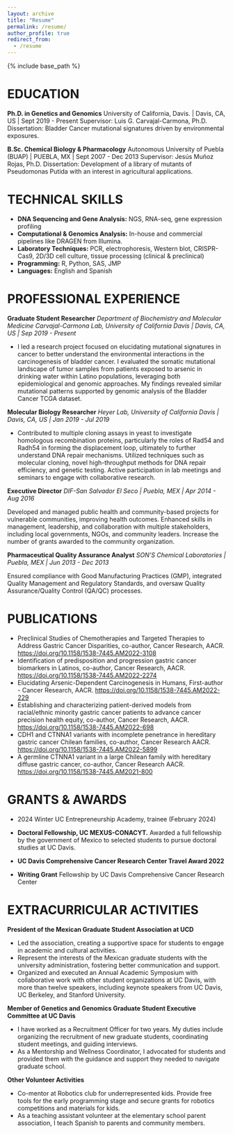 ```yaml
---
layout: archive
title: "Resume"
permalink: /resume/
author_profile: true
redirect_from:
  - /resume
---
```


{% include base_path %}



  
EDUCATION
======
**Ph.D. in Genetics and Genomics**
University of California, Davis.  | Davis, CA, US | Sept 2019 - Present
Supervisor: Luis G. Carvajal-Carmona, Ph.D.
Dissertation: Bladder Cancer mutational signatures driven by environmental exposures.

**B.Sc. Chemical Biology & Pharmacology**
Autonomous University of Puebla (BUAP)  | PUEBLA, MX   | Sept 2007 - Dec 2013
Supervisor: Jesús Muñoz Rojas, Ph.D.
Dissertation: Development of a library of mutants of Pseudomonas Putida with an interest in agricultural applications.


TECHNICAL SKILLS
======

* **DNA Sequencing and Gene Analysis:** NGS, RNA-seq, gene expression profiling
* **Computational & Genomics Analysis:** In-house and commercial pipelines like DRAGEN from Illumina.
* **Laboratory Techniques:** PCR, electrophoresis, Western blot, CRISPR-Cas9, 2D/3D cell culture, tissue processing (clinical &  preclinical)
* **Programming:** R, Python, SAS, JMP
* **Languages:** English and Spanish

PROFESSIONAL EXPERIENCE
======


**Graduate Student Researcher**
*Department of Biochemistry and Molecular Medicine*
*Carvajal-Carmona Lab, University of California Davis | Davis, CA, US | Sep 2019 - Present*

  * I led a research project focused on elucidating mutational signatures in cancer to better understand the environmental interactions in the carcinogenesis of bladder cancer. I evaluated the somatic mutational landscape of tumor samples from patients exposed to arsenic in drinking water within Latino populations, leveraging both epidemiological and genomic approaches. My findings revealed similar mutational patterns supported by genomic analysis of the Bladder Cancer TCGA dataset.

**Molecular Biology Researcher**
*Heyer Lab, University of California Davis | Davis, CA, US | Jan 2019 - Jul 2019*
  * Contributed to multiple cloning assays in yeast to investigate homologous recombination proteins, particularly the roles of Rad54 and Radh54 in forming the displacement loop, ultimately to further understand DNA repair mechanisms. Utilized techniques such as molecular cloning, novel high-throughput methods for DNA repair efficiency, and genetic testing. Active participation in lab meetings and seminars to engage with collaborative research.

**Executive Director**
*DIF-San Salvador El Seco   |  Puebla,  MEX  |  Apr 2014 - Aug 2016*

Developed and managed public health and community-based projects for vulnerable communities, improving health outcomes. Enhanced skills in management, leadership, and collaboration with multiple stakeholders, including local governments, NGOs, and community leaders. Increase the number of grants awarded to the community organization.

**Pharmaceutical Quality Assurance Analyst**
*SON’S Chemical Laboratories   |  Puebla, MEX  |   Jun 2013 - Dec 2013*

Ensured compliance with Good Manufacturing Practices (GMP), integrated Quality Management and Regulatory Standards, and oversaw Quality Assurance/Quality Control (QA/QC) processes.

PUBLICATIONS
======

  * Preclinical Studies of Chemotherapies and Targeted Therapies to Address Gastric Cancer Disparities, co-author, Cancer Research, AACR. https://doi.org/10.1158/1538-7445.AM2022-3108
  * Identification of predisposition and progression gastric cancer biomarkers in Latinos, co-author, Cancer Research, AACR. https://doi.org/10.1158/1538-7445.AM2022-2274
  * Elucidating Arsenic-Dependent Carcinogenesis in Humans, First-author - Cancer Research, AACR. https://doi.org/10.1158/1538-7445.AM2022-229
  * Establishing and characterizing patient-derived models from racial/ethnic minority gastric cancer patients to advance cancer precision health equity, co-author, Cancer Research, AACR. https://doi.org/10.1158/1538-7445.AM2022-698
  * CDH1 and CTNNA1 variants with incomplete penetrance in hereditary gastric cancer Chilean families, co-author, Cancer Research AACR. https://doi.org/10.1158/1538-7445.AM2022-5899
  * A germline CTNNA1 variant in a large Chilean family with hereditary diffuse gastric cancer, co-author, Cancer Research AACR. https://doi.org/10.1158/1538-7445.AM2021-800


<!-- a normal html comment -->

<!-- 
Publications
======
  <ul>{% for post in site.publications %}
    {% include archive-single-cv.html %}
  {% endfor %}</ul>

 

Talks
======
  <ul>{% for post in site.talks %}
    {% include archive-single-talk-cv.html %}
  {% endfor %}</ul>
  
Teaching
======
  <ul>{% for post in site.teaching %}
    {% include archive-single-cv.html %}
  {% endfor %}</ul>
-->
  
GRANTS & AWARDS
======
* 2024 Winter UC Entrepreneurship Academy, trainee (February 2024)

* **Doctoral Fellowship, UC MEXUS-CONACYT.** Awarded a full fellowship by the government of Mexico to selected students to pursue doctoral studies at UC Davis.
* **UC Davis Comprehensive Cancer Research Center Travel Award 2022**
* **Writing Grant** Fellowship by UC Davis Comprehensive Cancer Research Center
  
EXTRACURRICULAR ACTIVITIES
======
 
**President of the Mexican Graduate Student Association at UCD**
  * Led the association, creating a supportive space for students to engage in academic and cultural activities.
  * Represent the interests of the Mexican graduate students with the university administration, fostering better communication and support.
  * Organized and executed an Annual Academic Symposium with collaborative work with other student organizations at UC Davis, with more than twelve speakers, including keynote speakers from UC Davis, UC Berkeley, and Stanford University.

**Member of Genetics and Genomics Graduate Student Executive Committee at UC Davis**
  * I have worked as a Recruitment Officer for two years. My duties include organizing the recruitment of new graduate students, coordinating student meetings, and guiding interviews.
  * As a Mentorship and Wellness Coordinator, I advocated for students and provided them with the guidance and support they needed to navigate graduate school.

**Other Volunteer Activities**

  * Co-mentor at Robotics club for underrepresented kids. Provide free tools for the early programming stage and secure grants for robotics competitions and materials for kids.  
  * As a teaching assistant volunteer at the elementary school parent association, I teach Spanish to parents and community members. 
